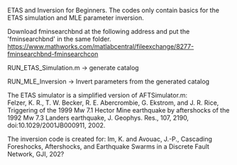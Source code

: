 ETAS and Inversion for Beginners.
The codes only contain basics for the ETAS simulation and MLE parameter inversion.

Download fminsearchbnd at the following address and put the 'fminsearchbnd' in the same folder.
https://www.mathworks.com/matlabcentral/fileexchange/8277-fminsearchbnd-fminsearchcon


RUN_ETAS_Simulation.m -> generate catalog

RUN_MLE_Inversion -> Invert parameters from the generated catalog

The ETAS simulator is a simplified version of AFTSimulator.m:   
Felzer, K. R., T. W. Becker, R. E. Abercrombie, G. Ekstrom, and J. R.
Rice, Triggering of the 1999 Mw 7.1 Hector Mine earthquake by aftershocks
of the 1992 Mw 7.3 Landers earthquake, J. Geophys. Res., 107, 2190,
doi:10.1029/2001JB000911, 2002.

The inversion code is created for:
Im, K. and Avouac, J.-P., Cascading Foreshocks, Aftershocks, and Earthquake 
Swarms in a Discrete Fault Network, GJI, 202?
